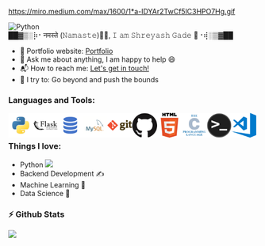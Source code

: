 https://miro.medium.com/max/1600/1*a-IDYAr2TwCf5lC3HPO7Hg.gif

<img align="left" alt="Python" width="1000px" src="https://i2.wp.com/allhtaccess.info/wp-content/uploads/2018/03/programming.gif?fit=1281%2C716&ssl=1" />



██▓▒­░⡷⠂नमस्ते (𝙽𝚊𝚖𝚊𝚜𝚝𝚎)🙏🏻, 𝙸 𝚊𝚖 𝚂𝚑𝚛𝚎𝚢𝚊𝚜𝚑 𝙶𝚊𝚍𝚎 👋⠐⢾░▒▓██



- 🎯 Portfolio website: [Portfolio](https://shreyash05.github.io/Portfolio/)
- 💬 Ask me about anything, I am happy to help :smile:
- 📬 How to reach me: [Let's get in touch!][linkedin]
- 🧗 I try to: Go beyond and push the bounds

### Languages and Tools: 
<img align="left" alt="Python" width="50px" src="https://raw.githubusercontent.com/github/explore/80688e429a7d4ef2fca1e82350fe8e3517d3494d/topics/python/python.png" />
<img align="left" alt="flask" width="50px" src="https://raw.githubusercontent.com/github/explore/80688e429a7d4ef2fca1e82350fe8e3517d3494d/topics/flask/flask.png" />
<img align="left" alt="SQL" width="50px" src="https://raw.githubusercontent.com/github/explore/80688e429a7d4ef2fca1e82350fe8e3517d3494d/topics/sql/sql.png" />
<img align="left" alt="MySQL" width="50px" src="https://raw.githubusercontent.com/github/explore/80688e429a7d4ef2fca1e82350fe8e3517d3494d/topics/mysql/mysql.png" />
<img align="left" alt="Git" width="50px" src="https://raw.githubusercontent.com/github/explore/80688e429a7d4ef2fca1e82350fe8e3517d3494d/topics/git/git.png" />
<img align="left" alt="GitHub" width="50px" src="https://raw.githubusercontent.com/github/explore/78df643247d429f6cc873026c0622819ad797942/topics/github/github.png"/>
<img align="left" alt="HTML5" width="50px" src="https://raw.githubusercontent.com/github/explore/80688e429a7d4ef2fca1e82350fe8e3517d3494d/topics/html/html.png" />
<img align="left" alt="C" width="50px" src="https://raw.githubusercontent.com/github/explore/80688e429a7d4ef2fca1e82350fe8e3517d3494d/topics/c/c.png" />
<img align="left" alt="HTML5" width="50px" src="https://raw.githubusercontent.com/github/explore/80688e429a7d4ef2fca1e82350fe8e3517d3494d/topics/terminal/terminal.png" />
<img align="left" alt="Visual Studio Code" width="50px" src="https://raw.githubusercontent.com/github/explore/80688e429a7d4ef2fca1e82350fe8e3517d3494d/topics/visual-studio-code/visual-studio-code.png" />

<br>
<br>

### Things I love:
- Python <img src="https://media.giphy.com/media/WUlplcMpOCEmTGBtBW/giphy.gif" width="30"> 
- Backend Development ✍️
- Machine Learning 🧐
- Data Science 😬

### :zap: Github Stats
<p>
    <a href="https://gitstats.me/shreyash05" target="_blank"> 
        <img src="https://github-readme-stats.vercel.app/api?username=shreyash05&&show_icons=true&hi&theme=dark&count_private=true&include_all_commits=true">
    </a>
</p>


<!--[website]: -->
[linkedin]: https://www.linkedin.com/in/shreyash-gade-612969128
